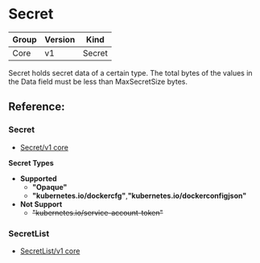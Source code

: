 # Secret

| Group | Version | Kind |
| --- | --- | --- |
| Core | v1 | Secret |

Secret holds secret data of a certain type. The total bytes of the values in the Data field must be less than MaxSecretSize bytes.

## Reference:

### Secret

- [Secret/v1 core](https://v1-9.docs.kubernetes.io/docs/reference/generated/kubernetes-api/v1.9/#secret-v1-core)

**Secret Types**
- **Supported**
  - **"Opaque"**
  - **"kubernetes.io/dockercfg"**,**"kubernetes.io/dockerconfigjson"**
- **Not Support**
  - ~~"kubernetes.io/service-account-token"~~

### SecretList

- [SecretList/v1 core](https://v1-9.docs.kubernetes.io/docs/reference/generated/kubernetes-api/v1.9/#secretlist-v1-core)
